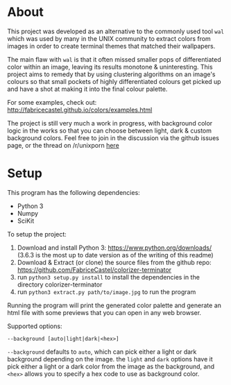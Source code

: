 # About

This project was developed as an alternative to the commonly used tool ```wal``` which was used by many in the UNIX community to extract colors from images in order to create terminal themes that matched their wallpapers.

The main flaw with ```wal``` is that it often missed smaller pops of differentiated color within an image, leaving its results monotone & uninteresting. This project aims to remedy that by using clustering algorithms on an image's colours so that small pockets of highly differentiated colours get picked up and have a shot at making it into the final colour palette.

For some examples, check out: http://fabricecastel.github.io/colors/examples.html

The project is still very much a work in progress, with background color logic in the works so that you can choose between light, dark & custom background colors. Feel free to join in the discussion via the github issues page, or the thread on /r/unixporn [here](https://www.reddit.com/r/unixporn/comments/77iagc/writing_a_new_tool_to_extract_terminal_colour/)

# Setup

This program has the following dependencies:

* Python 3
* Numpy
* SciKit

To setup the project:

1. Download and install Python 3: https://www.python.org/downloads/ (3.6.3 is the most up to date version as of the writing of this readme)
2. Download & Extract (or clone) the source files from the github repo: https://github.com/FabriceCastel/colorizer-terminator
3. run ```python3 setup.py install``` to install the dependencies in the directory colorizer-terminator
4. run ```python3 extract.py path/to/image.jpg``` to run the program

Running the program will print the generated color palette and generate an html file with some previews that you can open in any web browser.

Supported options:

`--background [auto|light|dark|<hex>]`

`--background` defaults to `auto`, which can pick either a light or dark background depending on the image. the `light` and `dark` options have it pick either a light or a dark color from the image as the background, and `<hex>` allows you to specify a hex code to use as background color.
